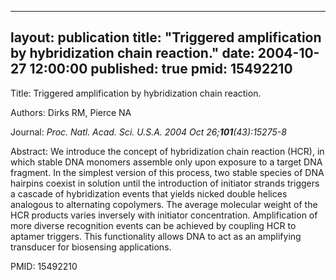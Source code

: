 
---
layout: publication
title:  "Triggered amplification by hybridization chain reaction."
date:   2004-10-27 12:00:00
published: true
pmid: 15492210
---

Title: Triggered amplification by hybridization chain reaction.

Authors: Dirks RM, Pierce NA

Journal: *Proc. Natl. Acad. Sci. U.S.A. 2004 Oct 26;**101**(43):15275-8*

Abstract: We introduce the concept of hybridization chain reaction (HCR), in which stable DNA monomers assemble only upon exposure to a target DNA fragment. In the simplest version of this process, two stable species of DNA hairpins coexist in solution until the introduction of initiator strands triggers a cascade of hybridization events that yields nicked double helices analogous to alternating copolymers. The average molecular weight of the HCR products varies inversely with initiator concentration. Amplification of more diverse recognition events can be achieved by coupling HCR to aptamer triggers. This functionality allows DNA to act as an amplifying transducer for biosensing applications.

PMID: 15492210

